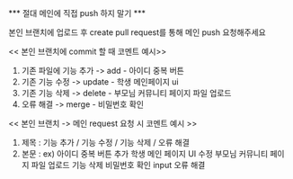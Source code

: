 *** 절대 메인에 직접 push 하지 말기 ***

본인 브랜치에 업로드 후 create pull request를 통해 메인 push 요청해주세요


<< 본인 브랜치에 commit 할 때 코멘트 예시>>

1. 기존 파일에 기능 추가
   -> add - 아이디 중복 버튼
2. 기존 기능 수정
   -> update - 학생 메인페이지 ui
3. 기존 기능 삭제
   -> delete - 부모님 커뮤니티 페이지 파일 업로드
4. 오류 해결
   -> merge - 비밀번호 확인


<< 본인 브랜치 -> 메인 request 요청 시 코멘트 예시 >>

1. 제목 : 기능 추가 / 기능 수정 / 기능 삭제 / 오류 해결
2. 본문 : ex) 아이디 중복 버튼 추가
             학생 메인 페이지 UI 수정
             부모님 커뮤니티 페이지 파일 업로드 기능 삭제
             비밀번호 확인 input 오류 해결

